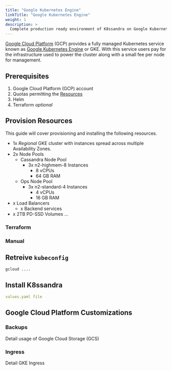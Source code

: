 ```yaml
---
title: "Google Kubernetes Engine"
linkTitle: "Google Kubernetes Engine"
weight: 1
description: >
  Complete production ready environment of K8ssandra on Google Kubernetes Engine (GKE).
---
```


[Google Cloud Platform](https://cloud.google.com/) (GCP) provides a fully managed Kubernetes service known as [Google Kubernetes Engine](https://cloud.google.com/kubernetes-engine) or GKE. With this service users pay for the infrastructure used to power the cluster along with a small fee per node for management.

## Prerequisites

1. Google Cloud Platform (GCP) account
1. Quotas permitting the [Resources](#resources)
1. Helm
1. Terraform _optional_

## Provision Resources

This guide will cover provisioning and installing the following resources.

* 1x _Regional_ GKE cluster with instances spread across multiple Availability Zones.
* 2x Node Pools
  * Cassandra Node Pool
    * 3x n2-highmem-8 Instances 
      * 8 vCPUs
      * 64 GB RAM
  * Ops Node Pool
    * 3x n2-standard-4 Instances
      * 4 vCPUs
      * 16 GB RAM
* x Load Balancers
  * x Backend services
* x 2TB PD-SSD Volumes
...

### Terraform

### Manual

## Retreive `kubeconfig`

```console
gcloud ....
```

## Install K8ssandra

```yaml
values.yaml file
```

## Google Cloud Platform Customizations

### Backups

Detail usage of Google Cloud Storage (GCS)

### Ingress

Detail GKE Ingress
